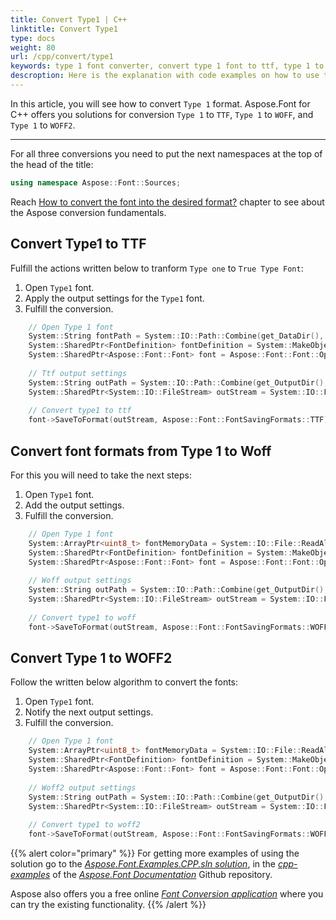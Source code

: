```yaml
---
title: Convert Type1 | C++
linktitle: Convert Type1
type: docs
weight: 80
url: /cpp/convert/type1
keywords: type 1 font converter, convert type 1 font to ttf, type 1 to ttf, type one to woff
descroption: Here is the explanation with code examples on how to use the Aspose solution to convert Type 1 format to TTF, WOFF, and WOFF2 formats.
---
```


In this article, you will see how to convert `Type 1` format. Aspose.Font for C++ offers you solutions for conversion `Type 1` to `TTF`, `Type 1` to `WOFF`, and `Type 1` to `WOFF2`. 
____

For all three conversions you need to put the next namespaces at the top of the head of the title:
```C++ 
using namespace Aspose::Font::Sources;
```

Reach [How to convert the font into the desired format?](https://docs.aspose.com//font/cpp/convert/#how-to-convert-the-font-into-the-desired-format) chapter to see about the Aspose conversion fundamentals.

## Convert Type1 to TTF 

Fulfill the actions written below to tranform `Type one` to `True Type Font`:
1. Open `Type1` font.
2. Apply the output settings for the `Type1` font.
3. Fulfill the conversion.

```C++
    // Open Type 1 font
    System::String fontPath = System::IO::Path::Combine(get_DataDir(), u"Courier.pfb");
    System::SharedPtr<FontDefinition> fontDefinition = System::MakeObject<FontDefinition>(Aspose::Font::FontType::Type1, System::MakeObject<FontFileDefinition>(u"pfb", System::MakeObject<FileSystemStreamSource>(fontPath)));
    System::SharedPtr<Aspose::Font::Font> font = Aspose::Font::Font::Open(fontDefinition);
    
    // Ttf output settings
    System::String outPath = System::IO::Path::Combine(get_OutputDir(), u"Type1ToTtf_out1.ttf");
    System::SharedPtr<System::IO::FileStream> outStream = System::IO::File::Create(outPath);
    
    // Convert type1 to ttf
    font->SaveToFormat(outStream, Aspose::Font::FontSavingFormats::TTF);
```


## Convert font formats from Type 1 to Woff 

For this you will need to take the next steps:

1. Open `Type1` font.
2. Add the output settings.
3. Fulfill the conversion.

```C++
    // Open Type 1 font
    System::ArrayPtr<uint8_t> fontMemoryData = System::IO::File::ReadAllBytes(System::IO::Path::Combine(get_DataDir(), u"Courier.pfb"));
    System::SharedPtr<FontDefinition> fontDefinition = System::MakeObject<FontDefinition>(Aspose::Font::FontType::Type1, System::MakeObject<FontFileDefinition>(u"pfb", System::MakeObject<ByteContentStreamSource>(fontMemoryData)));
    System::SharedPtr<Aspose::Font::Font> font = Aspose::Font::Font::Open(fontDefinition);
    
    // Woff output settings
    System::String outPath = System::IO::Path::Combine(get_OutputDir(), u"Type1ToWoff_out3.ttf");
    System::SharedPtr<System::IO::FileStream> outStream = System::IO::File::Create(outPath);
    
    // Convert type1 to woff
    font->SaveToFormat(outStream, Aspose::Font::FontSavingFormats::WOFF);
```


## Convert Type 1 to WOFF2

Follow the written below algorithm to convert the fonts:

1. Open `Type1` font.
2. Notify the next output settings.
3. Fulfill the conversion.

```C++
    // Open Type 1 font
    System::ArrayPtr<uint8_t> fontMemoryData = System::IO::File::ReadAllBytes(System::IO::Path::Combine(get_DataDir(), u"Courier.pfb"));
    System::SharedPtr<FontDefinition> fontDefinition = System::MakeObject<FontDefinition>(Aspose::Font::FontType::Type1, System::MakeObject<FontFileDefinition>(u"pfb", System::MakeObject<ByteContentStreamSource>(fontMemoryData)));
    System::SharedPtr<Aspose::Font::Font> font = Aspose::Font::Font::Open(fontDefinition);
    
    // Woff2 output settings
    System::String outPath = System::IO::Path::Combine(get_OutputDir(), u"Type1ToWoff2_out4.ttf");
    System::SharedPtr<System::IO::FileStream> outStream = System::IO::File::Create(outPath);
    
    // Convert type1 to woff2
    font->SaveToFormat(outStream, Aspose::Font::FontSavingFormats::WOFF2);
```


{{% alert color="primary" %}}
For getting more examples of using the solution go to the [*Aspose.Font.Examples.CPP.sln solution*](https://github.com/aspose-font/Aspose.Font-Documentation/tree/master/cpp-examples), in the [*cpp-examples*](https://github.com/aspose-font/Aspose.Font-Documentation/tree/master/cpp-examples) of the [*Aspose.Font Documentation*](https://github.com/aspose-font/Aspose.Font-Documentation) Github repository.

Aspose also offers you a free online [*Font Conversion application*](https://products.aspose.app/font/conversion) where you can try the existing functionality.
{{% /alert %}}